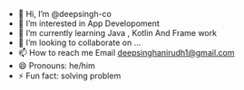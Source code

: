 - 👋 Hi, I’m @deepsingh-co
- 👀 I’m interested in App Developoment
- 🌱 I’m currently learning  Java , Kotlin And Frame work
- 💞️ I’m looking to collaborate on ...
- 📫 How to reach me Email deepsinghanirudh1@gmail.com
- 😄 Pronouns: he/him
- ⚡ Fun fact: solving problem

<!---
deepsingh-co/deepsingh-co is a ✨ special ✨ repository because its `README.md` (this file) appears on your GitHub profile.
You can click the Preview link to take a look at your changes.
--->
